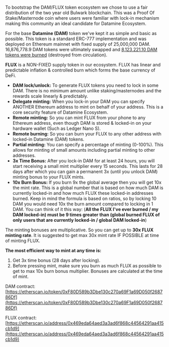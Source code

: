 To bootstrap the DAM/FLUX token ecosystem we chose to use a fair distribution of the two year old Bulwark blockchain. This was a Proof Of Stake/Masternode coin where users were familiar with lock-in mechanism making this community an ideal candidate for Datamine Ecosystem.

For the base **Datamine (DAM)** token we've kept it as simple and basic as possible. This token is a standard ERC-777 implementation and was deployed on Ethereum mainnet with fixed supply of 25,000,000 DAM. 16,876,778.9 DAM tokens were ultimately swapped and [8,123,221.10 DAM tokens were burned](https://etherscan.io/tx/0x8ad8bc825462730cadfc895d597f43483744c3aff5e57711d26c190956f93177) (destroyed from circulation). 

**FLUX** is a NON-FIXED supply token in our ecosystem. FLUX has linear and predictable inflation & controlled burn which forms the base currency of DeFi.

- **DAM lock/unlock:** To generate FLUX tokens you need to lock in some DAM. There is no minimum amount unlike staking/masternodes and the rewards scale linearly & predictably.
- **Delegate minting:** When you lock-in your DAM you can specify ANOTHER Ethereum address to mint on behalf of your address. This is a core security feature of Datamine Ecosystem.
- **Remote minting:** So you can mint FLUX from your phone to any Ethereum address, even though DAM is stored & locked-in on your hardware wallet (Such as Ledger Nano S).
- **Remote burning:** So you can burn your FLUX to any other address with locked-in Datamine (DAM) tokens.
- **Partial minting:** You can specify a percentage of minting (0-100%). This allows for minting of small amounts including partial minting to other addresses.
- **3x Time Bonus:** After you lock-in DAM for at least 24 hours, you will start receiving a small mint multiplier every 15 seconds. This lasts for 28 days after which you can gain a permanent 3x (until you unlock DAM) minting bonus to your FLUX mints.
- **10x Burn Bonus:** If you burn 9x the global average then you will get 10x the mint rate. This is a global number that is based on how much DAM is currently locked-in and how much FLUX these locked-in addresses burned. Keep in mind the formula is based on ratios, so by locking 10 DAM you would need 10x the burn amount compared to locking in 1 DAM. You can think of it this way: (**All the FLUX I've ever burned / my DAM locked-in) must be 9 times greater than (global burned FLUX of only users that are currently locked-in / global DAM locked-in**)

The minting bonuses are multiplicative. So you can get up to **30x FLUX minting rate**. It is suggested to get max 30x mint rate IF POSSIBLE at time of minting FLUX. 

**The most efficient way to mint at any time is:**

1. Get 3x time bonus (28 days after locking). 
2. Before pressing mint, make sure you burn as much FLUX as possible to get to max 10x burn bonus multiplier. Bonuses are calculated at the time of mint.

DAM contract: [https://etherscan.io/token/0xF80D589b3Dbe130c270a69F1a69D050f268786Df](https://etherscan.io/token/0xF80D589b3Dbe130c270a69F1a69D050f268786Df)

FLUX contract: [https://etherscan.io/address/0x469eda64aed3a3ad6f868c44564291aa415cb1d9](https://etherscan.io/address/0x469eda64aed3a3ad6f868c44564291aa415cb1d9)